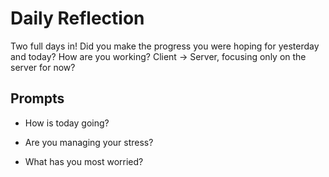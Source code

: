 # Daily Reflection
Two full days in! Did you make the progress you were hoping for yesterday and today? How are you working? Client -> Server, focusing only on the server for now?  

## Prompts
- How is today going? 

- Are you managing your stress?

- What has you most worried?
